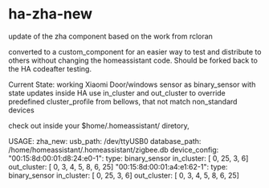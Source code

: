 # ha-zha-new
update of the zha component
based on the work from rcloran

converted to a custom_component for an easier way to test and distribute to others without changing the homeassistant code. Should be forked back to the HA  codeafter testing. 

Current State:
working Xiaomi Door/windows sensor as binary_sensor with state updates inside HA
use in_cluster and out_cluster to override predefined cluster_profile from bellows, that not match non_standard devices



check out inside your $home/.homeassistant/ diretory, 

USAGE:
zha_new:
    usb_path: /dev/ttyUSB0
    database_path: /home/homeassistant/.homeassistant/zigbee.db
    device_config: 
      "00:15:8d:00:01:d8:24:e0-1":
        type: binary_sensor
        in_cluster: [ 0, 25, 3, 6]
        out_cluster: [ 0, 3, 4, 5, 8, 6, 25]
      "00:15:8d:00:01:a4:e1:62-1":
        type: binary_sensor 
        in_cluster: [ 0, 25, 3, 6]
        out_cluster: [ 0, 3, 4, 5, 8, 6, 25]

     
